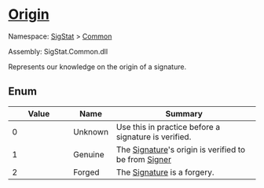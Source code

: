 # [Origin](./Origin.md)
Namespace: [SigStat]() > [Common](./README.md)

Assembly: SigStat.Common.dll


Represents our knowledge on the origin of a signature.

##	Enum

| Value | Name | Summary | 
| --- | --- | --- | 
| 0<img style="cursor:not-allowed; width:200px;"/>| Unknown| Use this in practice before a signature is verified.<img style="cursor:not-allowed; width:200px;"/>| <br>
| 1<img style="cursor:not-allowed; width:200px;"/>| Genuine| The [Signature](https://github.com/hargitomi97/sigstat/blob/master/docs/md/SigStat/Common/Signature.md)'s origin is verified to be from [Signer](https://github.com/hargitomi97/sigstat/blob/master/docs/md/SigStat/Common/Signature.md)<img style="cursor:not-allowed; width:200px;"/>| <br>
| 2<img style="cursor:not-allowed; width:200px;"/>| Forged| The [Signature](https://github.com/hargitomi97/sigstat/blob/master/docs/md/SigStat/Common/Signature.md) is a forgery.<img style="cursor:not-allowed; width:200px;"/>| <br>


